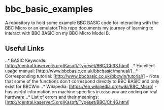# bbc_basic_examples
A repository to hold some example BBC BASIC code for interacting with the BBC Micro or an emulator.This repo documents my journey of learning to interact with BBC BASIC on my BBC Micro Model B.

## Useful Links

..* BASIC Keywords: [http://central.kaserver5.org/Kasoft/Typeset/BBC/Ch33.html]
..* Excellent usage manual: [http://www.bbcbasic.co.uk/bbcbasic/manual/]
..* Corresponding tutorial: [http://www.bbcbasic.co.uk/bbcwin/tutorial/] - Note that some of the functions don't correspond directly to BBC BASIC and only exist for BBCWin
..* Wikipedia: [https://en.wikipedia.org/wiki/BBC_Micro] - has useful information on machine specifics in case you are coding on real hardware
..* List of errors and their meanings: [http://central.kaserver5.org/Kasoft/Typeset/BBC/Ch46.html]
